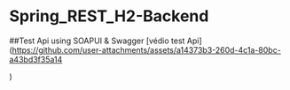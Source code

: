 # Spring_REST_H2-Backend
##Test Api using SOAPUI & Swagger
[védio test Api](https://github.com/user-attachments/assets/a14373b3-260d-4c1a-80bc-a43bd3f35a14

)

